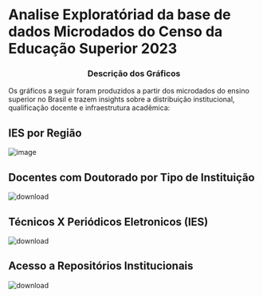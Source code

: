 #  Analise Exploratóriad da base de dados Microdados do Censo da Educação Superior 2023

### <h3 align="center"><strong>Descrição dos Gráficos</strong></h3>
Os gráficos a seguir foram produzidos a partir dos microdados do ensino superior no Brasil e trazem insights sobre a distribuição institucional, qualificação docente e infraestrutura acadêmica:

## **IES por Região**

![image](https://github.com/user-attachments/assets/ad5f4a00-ccc9-49d6-8b21-64484b827c5e)

## **Docentes com Doutorado por Tipo de Instituição**

![download](https://github.com/user-attachments/assets/a0f56f8c-37cf-499a-bf11-b22244684dfb)

## **Técnicos X Periódicos Eletronicos (IES)**

![download](https://github.com/user-attachments/assets/7ab0041f-75df-47bb-a57b-d092cf9a90cb)

## **Acesso a Repositórios Institucionais**

![download](https://github.com/user-attachments/assets/507ac87a-07c5-4693-971d-9c9d5a3b92b8)
